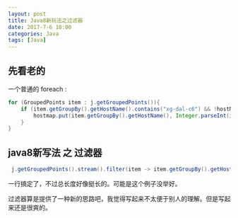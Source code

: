 ```yaml
---
layout: post
title: Java8新玩法之过滤器
date: 2017-7-6 18:00
categories: Java
tags: [Java]
---
```


## 先看老的

一个普通的 foreach :

```java
for (GroupedPoints item : j.getGroupedPoints()){
    if (item.getGroupBy().getHostName().contains("xg-dal-c6") && !hostName.equals(item.getGroupBy().getHostName())) {
        hostmap.put(item.getGroupBy().getHostName(), Integer.parseInt(item.getPoint().getSummary().getCount() + ""));
    }
}
```

## java8新写法 之 过滤器

```java
 j.getGroupedPoints().stream().filter(item -> item.getGroupBy().getHostName().contains("xg-dal-c6")).forEach(item -> hostmap.put(item.getGroupBy().getHostName(), Integer.parseInt(item.getPoint().getSummary().getCount() + "")));
```

一行搞定了，不过总长度好像挺长的。可能是这个例子没举好。

过滤器算是提供了一种新的思路吧，我觉得写起来不太便于别人的理解。但是写起来还是很爽的。